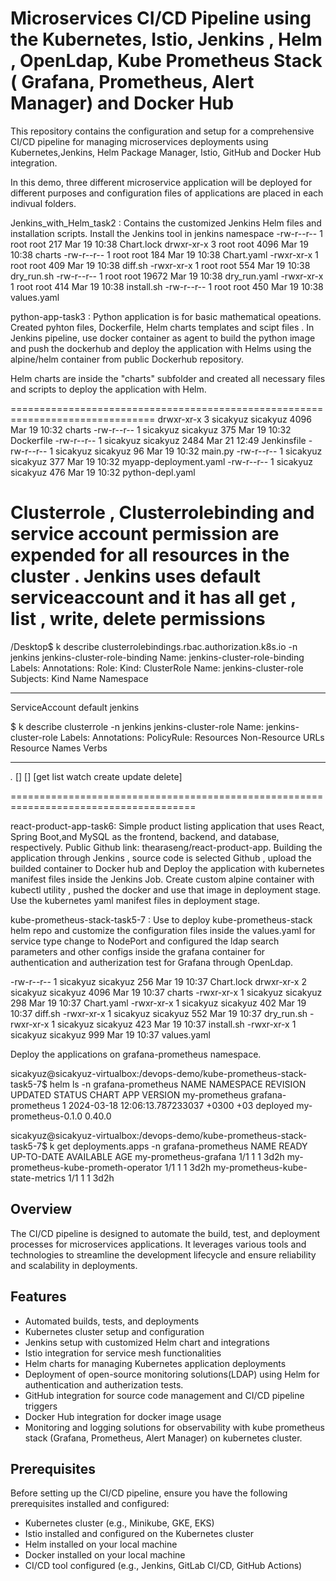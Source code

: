 # Microservices CI/CD Pipeline using the Kubernetes, Istio, Jenkins , Helm , OpenLdap, Kube Prometheus Stack ( Grafana, Prometheus, Alert Manager) and Docker Hub

This repository contains the configuration and setup for a comprehensive 
CI/CD pipeline for managing microservices deployments using Kubernetes,Jenkins,
Helm Package Manager, Istio, GitHub and Docker Hub integration. 

In this demo, three different microservice application will be deployed for different purposes and 
configuration files of applications are placed in each indivual folders.


Jenkins_with_Helm_task2 : Contains the customized Jenkins Helm files and installation scripts. Install the Jenkins tool in jenkins namespace
-rw-r--r-- 1 root     root       217 Mar 19 10:38 Chart.lock
 drwxr-xr-x 3 root     root      4096 Mar 19 10:38 charts
-rw-r--r-- 1 root     root       184 Mar 19 10:38 Chart.yaml
-rwxr-xr-x 1 root     root       409 Mar 19 10:38 diff.sh
-rwxr-xr-x 1 root     root       554 Mar 19 10:38 dry_run.sh
-rw-r--r-- 1 root     root     19672 Mar 19 10:38 dry_run.yaml
-rwxr-xr-x 1 root     root       414 Mar 19 10:38 install.sh
-rw-r--r-- 1 root     root       450 Mar 19 10:38 values.yaml


python-app-task3 : Python application is for basic mathematical opeations. Created pyhton files, Dockerfile, 
Helm charts templates and scipt files .
In Jenkins pipeline, use docker container as agent to build the python image and push the dockerhub 
and deploy the application with Helms using the alpine/helm container from public Dockerhub repository.

Helm charts are inside the "charts" subfolder and created all necessary files and scripts to deploy the application with Helm.

===============================================================================
drwxr-xr-x 3 sicakyuz sicakyuz 4096 Mar 19 10:32 charts
-rw-r--r-- 1 sicakyuz sicakyuz  375 Mar 19 10:32 Dockerfile
-rw-r--r-- 1 sicakyuz sicakyuz 2484 Mar 21 12:49 Jenkinsfile
-rw-r--r-- 1 sicakyuz sicakyuz   96 Mar 19 10:32 main.py
-rw-r--r-- 1 sicakyuz sicakyuz  377 Mar 19 10:32 myapp-deployment.yaml
-rw-r--r-- 1 sicakyuz sicakyuz  476 Mar 19 10:32 python-depl.yaml

Clusterrole , Clusterrolebinding and service account permission are expended for all resources in the cluster .
Jenkins uses default serviceaccount and it has all get , list , write, delete permissions
=================================================================================
/Desktop$ k describe clusterrolebindings.rbac.authorization.k8s.io -n jenkins jenkins-cluster-role-binding
Name:         jenkins-cluster-role-binding
Labels:       <none>
Annotations:  <none>
Role:
  Kind:  ClusterRole
  Name:  jenkins-cluster-role
Subjects:
  Kind            Name     Namespace
  ----            ----     ---------
  ServiceAccount  default  jenkins


$ k describe clusterrole -n jenkins jenkins-cluster-role 
Name:         jenkins-cluster-role
Labels:       <none>
Annotations:  <none>
PolicyRule:
  Resources  Non-Resource URLs  Resource Names  Verbs
  ---------  -----------------  --------------  -----
  *.*        []                 []              [get list watch create update delete]

======================================================================================


react-product-app-task6: Simple product listing application that uses React, Spring Boot,and MySQL as the frontend, backend, and database, respectively.
Public Github link: thearaseng/react-product-app.
Building the application through Jenkins , source code is selected Github , upload the builded container to 
Docker hub and Deploy the application with kubernetes manifest files inside the Jenkins Job. Create custom alpine container 
with kubectl utility , pushed the docker and use that image in deployment stage. Use the kubernetes yaml manifest files in deployment stage.


kube-prometheus-stack-task5-7 : Use to deploy kube-prometheus-stack helm repo and customize the configuration files inside the values.yaml for service type change to NodePort
and configured the ldap search parameters and other configs inside the grafana container for authentication and autherization test for Grafana through OpenLdap.

-rw-r--r-- 1 sicakyuz sicakyuz  256 Mar 19 10:37 Chart.lock
drwxr-xr-x 2 sicakyuz sicakyuz 4096 Mar 19 10:37 charts
-rwxr-xr-x 1 sicakyuz sicakyuz  298 Mar 19 10:37 Chart.yaml
-rwxr-xr-x 1 sicakyuz sicakyuz  402 Mar 19 10:37 diff.sh
-rwxr-xr-x 1 sicakyuz sicakyuz  552 Mar 19 10:37 dry_run.sh
-rwxr-xr-x 1 sicakyuz sicakyuz  423 Mar 19 10:37 install.sh
-rwxr-xr-x 1 sicakyuz sicakyuz  999 Mar 19 10:37 values.yaml

Deploy the applications on grafana-prometheus namespace.

sicakyuz@sicakyuz-virtualbox:/devops-demo/kube-prometheus-stack-task5-7$ helm ls -n grafana-prometheus 
NAME            NAMESPACE               REVISION        UPDATED                                 STATUS          CHART                   APP VERSION
my-prometheus   grafana-prometheus      1               2024-03-18 12:06:13.787233037 +0300 +03 deployed        my-prometheus-0.1.0     0.40.0  


sicakyuz@sicakyuz-virtualbox:/devops-demo/kube-prometheus-stack-task5-7$ k get deployments.apps -n grafana-prometheus 
NAME                                  READY   UP-TO-DATE   AVAILABLE   AGE
my-prometheus-grafana                 1/1     1            1           3d2h
my-prometheus-kube-prometh-operator   1/1     1            1           3d2h
my-prometheus-kube-state-metrics      1/1     1            1           3d2h


## Overview

The CI/CD pipeline is designed to automate the build, test, and deployment processes for microservices applications. 
It leverages various tools and technologies to streamline the development lifecycle and ensure reliability and scalability in deployments.

## Features

- Automated builds, tests, and deployments
- Kubernetes cluster setup and configuration
- Jenkins setup with customized Helm chart and integrations
- Istio integration for service mesh functionalities
- Helm charts for managing Kubernetes application deployments
- Deployment of open-source monitoring solutions(LDAP)  using Helm for authentication and autherization tests.
- GitHub integration for source code management and CI/CD pipeline triggers
- Docker Hub integration for docker image usage
- Monitoring and logging solutions for observability with kube prometheus stack (Grafana, Prometheus, Alert Manager) on kubernetes cluster.

## Prerequisites

Before setting up the CI/CD pipeline, ensure you have the following prerequisites installed and configured:

- Kubernetes cluster (e.g., Minikube, GKE, EKS)
- Istio installed and configured on the Kubernetes cluster
- Helm installed on your local machine
- Docker installed on your local machine
- CI/CD tool configured (e.g., Jenkins, GitLab CI/CD, GitHub Actions)
